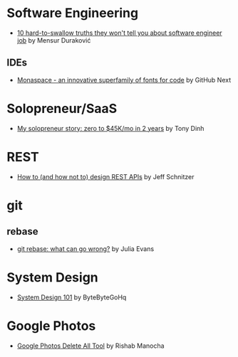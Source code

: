 # Software Engineering
- [10 hard-to-swallow truths they won't tell you about software engineer job](https://www.mensurdurakovic.com/hard-to-swallow-truths-they-wont-tell-you-about-software-engineer-job/) by Mensur Duraković

## IDEs
- [Monaspace - an innovative superfamily of fonts for code](https://monaspace.githubnext.com/) by GitHub Next

# Solopreneur/SaaS
- [My solopreneur story: zero to $45K/mo in 2 years](https://news.tonydinh.com/p/my-solopreneur-story-zero-to-45kmo) by Tony Dinh

# REST
- [How to (and how not to) design REST APIs](https://github.com/stickfigure/blog/wiki/How-to-%28and-how-not-to%29-design-REST-APIs) by Jeff Schnitzer

# git

## rebase
- [git rebase: what can go wrong?](https://jvns.ca/blog/2023/11/06/rebasing-what-can-go-wrong-/) by Julia Evans

# System Design
- [System Design 101](https://github.com/ByteByteGoHq/system-design-101) by ByteByteGoHq
  
# Google Photos
- [Google Photos Delete All Tool](https://github.com/mrishab/google-photos-delete-tool) by Rishab Manocha
